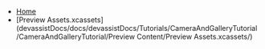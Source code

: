 <!-- docs/_sidebar.md -->
- [Home](/)
- [Preview Assets.xcassets](devassistDocs/docs/devassistDocs/Tutorials/CameraAndGalleryTutorial/CameraAndGalleryTutorial/Preview Content/Preview Assets.xcassets/)